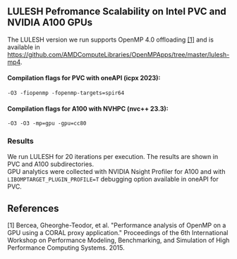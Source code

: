 ## LULESH Pefromance Scalability on Intel PVC and NVIDIA A100 GPUs

The LULESH version we run supports OpenMP 4.0 offloading [[1]](#1) and is available in https://github.com/AMDComputeLibraries/OpenMPApps/tree/master/lulesh-mp4.

#### Compilation flags for PVC with oneAPI (icpx 2023):
```-O3 -fiopenmp -fopenmp-targets=spir64```
#### Compilation flags for A100 with NVHPC (nvc++ 23.3):
```-O3 -O3 -mp=gpu -gpu=cc80```

### Results
We run LULESH for 20 iterations per execution. The results are shown in PVC and A100 subdirectories. \
GPU analytics were collected with NVIDIA Nsight Profiler for A100 and with ```LIBOMPTARGET_PLUGIN_PROFILE=T``` debugging option available in oneAPI for PVC.

## References
<a id="1">[1]</a> 
Bercea, Gheorghe-Teodor, et al. "Performance analysis of OpenMP on a GPU using a CORAL proxy application." Proceedings of the 6th International Workshop on Performance Modeling, Benchmarking, and Simulation of High Performance Computing Systems. 2015.
